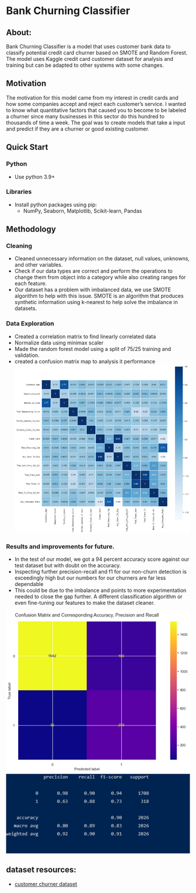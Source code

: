 # Bank Churning Classifier

## About:

Bank Churning Classifier is a model that uses customer bank data to classify potential credit card churner based on SMOTE and Random Forest. The model uses Kaggle credit card customer dataset for analysis and training but can be adapted to other systems with some changes.

## Motivation
The motivation for this model came from my interest in credit cards and how some companies accept and reject each customer’s service. I wanted to know what quantitative factors that caused you to become to be labeled a churner since many businesses in this sector do this hundred to thousands of time a week. The goal was to create models that take a input and predict if they are a churner or good existing customer.   

## Quick Start
### Python
- Use python 3.9+

### Libraries
- Install python packages using pip:
  - NumPy, Seaborn, Matplotlib, Scikit-learn, Pandas

## Methodology
  ### Cleaning
  - Cleaned unnecessary information on the dataset, null values, unknowns, and other variables.
  - Check if our data types are correct and perform the operations to change them from object into a category while also creating ranges for each feature.
  - Our dataset has a problem with imbalanced data, we use SMOTE algorithm to help with this issue. SMOTE is an algorithm that produces synthetic information using k-nearest to help solve the imbalance in datasets.

### Data Exploration
- Created a correlation matrix to find linearly correlated data
- Normalize data using minimax scaler
- Made the random forest model using a split of 75/25 training and validation.
- created a confusion matrix map to analysis it performance
  ![ correlation matrix](churner_confusion_matrix.png)

### Results and improvements for future.
- In the test of our model, we got a 94 percent accuracy score against our test dataset but with doubt on the accuracy.
- Inspecting further precision-recall and f1 for our non-churn detection is exceedingly high but our numbers for our churners are far less dependable
- This could be due to the imbalance and points to more experimentation needed to close the gap further. A different classification algorithm or even fine-tuning our features to make the dataset cleaner.
  
![Churner Confusion Matrix](confusion_matrix_churner.png)
![F1 score](f1ScoreClasssifer.png)

## dataset resources:
- [customer churner dataset](https://www.kaggle.com/vivek468/will-the-customer-churn#5)

